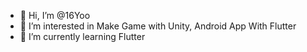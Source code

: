 - 👋 Hi, I’m @16Yoo
- 👀 I’m interested in Make Game with Unity, Android App With Flutter
- 🌱 I’m currently learning Flutter
